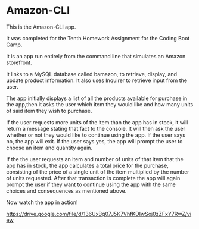 # Amazon-CLI

This is the Amazon-CLI app.

It was completed for the Tenth Homework Assignment for the Coding Boot Camp.

It is an app run entirely from the command line that simulates an Amazon storefront.

It links to a MySQL database called bamazon, to retrieve, display, and update product information. It also uses Inquirer to retrieve input from the user.

The app initially displays a list of all the products available for purchase in the app,then it asks the user which item they would like and how many units of said item they wish to purchase.

If the user requests more units of the item than the app has in stock, it will return a message stating that fact to the console. It will then ask the user whether or not they would like to continue using the app. If the user says no, the app will exit. If the user says yes, the app will prompt the user to choose an item and quantity again. 

If the the user requests an item and number of units of that item that the app has in stock, the app calculates a total price for the purchase, consisting of the price of a single unit of the item multiplied by the number of units requested. After that transaction is complete the app will again prompt the user if they want to continue using the app with the same choices and consequences as mentioned above. 

Now watch the app in action!

https://drive.google.com/file/d/136UxBg07J5K7VhfKDIwSoj0zZFxY7RwZ/view

